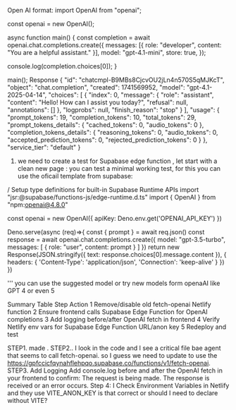 Open AI format:
import OpenAI from "openai";

const openai = new OpenAI();

async function main() {
  const completion = await openai.chat.completions.create({
    messages: [{ role: "developer", content: "You are a helpful assistant." }],
    model: "gpt-4.1-mini",
    store: true,
  });

  console.log(completion.choices[0]);
}

main();
Response
{
  "id": "chatcmpl-B9MBs8CjcvOU2jLn4n570S5qMJKcT",
  "object": "chat.completion",
  "created": 1741569952,
  "model": "gpt-4.1-2025-04-14",
  "choices": [
    {
      "index": 0,
      "message": {
        "role": "assistant",
        "content": "Hello! How can I assist you today?",
        "refusal": null,
        "annotations": []
      },
      "logprobs": null,
      "finish_reason": "stop"
    }
  ],
  "usage": {
    "prompt_tokens": 19,
    "completion_tokens": 10,
    "total_tokens": 29,
    "prompt_tokens_details": {
      "cached_tokens": 0,
      "audio_tokens": 0
    },
    "completion_tokens_details": {
      "reasoning_tokens": 0,
      "audio_tokens": 0,
      "accepted_prediction_tokens": 0,
      "rejected_prediction_tokens": 0
    }
  },
  "service_tier": "default"
}

1. we need to create a test for Supabase edge function , let start with a clean new page :
you can test a minimal working test, for this you can use the oficail template from supabase:

/ Setup type definitions for built-in Supabase Runtime APIs
import "jsr:@supabase/functions-js/edge-runtime.d.ts"
import { OpenAI } from "npm:openai@4.8.0"

const openai = new OpenAI({
  apiKey: Deno.env.get('OPENAI_API_KEY')
})

Deno.serve(async (req)=>{
  const { prompt } = await req.json()
  const response = await openai.chat.completions.create({
    model: "gpt-3.5-turbo",
    messages: [
      {
        role: "user",
        content: prompt
      }
    ]
  })
  return new Response(JSON.stringify({
    text: response.choices[0].message.content
  }), {
    headers: {
      'Content-Type': 'application/json',
      'Connection': 'keep-alive'
    }
  })
})

'''
you can use the suggested model or try new models form openaAI like GPT 4 or even 5  

Summary Table
Step	Action
1	Remove/disable old fetch-openai Netlify function
2	Ensure frontend calls Supabase Edge Function for OpenAI completions
3	Add logging before/after OpenAI fetch in frontend
4	Verify Netlify env vars for Supabase Edge Function URL/anon key
5	Redeploy and test

STEP1. made . STEP2.. I look in the code and I see a critical file bae agent that seems to call fetch-openai. so I guess we need to update to use the https://gpfccicfqynahflehpqo.supabase.co/functions/v1/fetch-openai. STEP3. Add Logging
Add console.log before and after the OpenAI fetch in your frontend to confirm:
The request is being made.
The response is received or an error occurs. Step 4: I Check Environment Variables in Netlify and they use VITE_ANON_KEY is that correct or should I need to declare without VITE? 